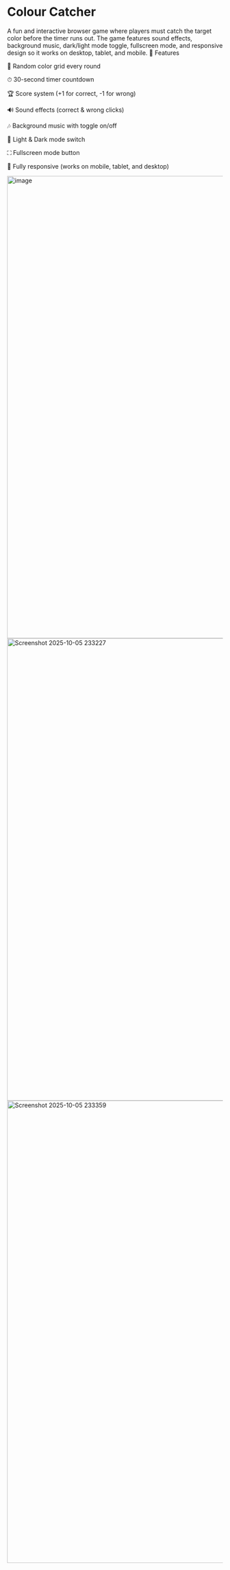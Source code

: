 # Colour Catcher
A fun and interactive browser game where players must catch the target color before the timer runs out. The game features sound effects, background music, dark/light mode toggle, fullscreen mode, and responsive design so it works on desktop, tablet, and mobile.
🚀 Features

🎨 Random color grid every round

⏱ 30-second timer countdown

🏆 Score system (+1 for correct, -1 for wrong)

🔊 Sound effects (correct & wrong clicks)

🎶 Background music with toggle on/off

🌙 Light & Dark mode switch

⛶ Fullscreen mode button

📱 Fully responsive (works on mobile, tablet, and desktop)

<img width="1919" height="1079" alt="image" src="https://github.com/user-attachments/assets/62bc1381-da1b-474e-b3e5-89239ae0b154" />
<img width="1918" height="1079" alt="Screenshot 2025-10-05 233227" src="https://github.com/user-attachments/assets/d31f38f4-4f24-43f2-adab-6a4d3d782596" />
<img width="1919" height="1079" alt="Screenshot 2025-10-05 233359" src="https://github.com/user-attachments/assets/2ffe6ed2-478d-45da-beea-9ca85a47dca8" />


